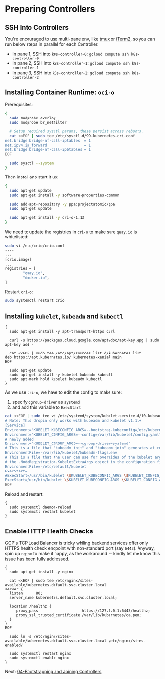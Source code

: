 # Preparing Controllers

## SSH Into Controllers

You're encouraged to use multi-pane env, like [tmux](https://github.com/tmux/tmux/wiki) or [iTerm2](https://www.iterm2.com/), so you can run below steps in parallel for each Controller.
- In pane 1, SSH into `k8s-controller-0`: `gcloud compute ssh k8s-controller-0`
- In pane 2, SSH into `k8s-controller-1`: `gcloud compute ssh k8s-controller-1`
- In pane 3, SSH into `k8s-controller-2`: `gcloud compute ssh k8s-controller-2`


## Installing Container Runtime: `oci-o`

Prerequisites:

```sh
{
  sudo modprobe overlay
  sudo modprobe br_netfilter

  # Setup required sysctl params, these persist across reboots.
  cat <<EOF | sudo tee /etc/sysctl.d/99-kubernetes-cri.conf
net.bridge.bridge-nf-call-iptables  = 1
net.ipv4.ip_forward                 = 1
net.bridge.bridge-nf-call-ip6tables = 1
EOF

  sudo sysctl --system
}
```

Then install ans start it up:

```sh
{
  sudo apt-get update
  sudo apt-get install -y software-properties-common

  sudo add-apt-repository -y ppa:projectatomic/ppa
  sudo apt-get update

  sudo apt-get install -y cri-o-1.13
}
```

We need to update the registries in `cri-o` to make sure `quay.io` is whitelisted:

```sh
sudo vi /etc/crio/crio.conf
----
...
[crio.image]
...
registries = [
        "quay.io",
        "docker.io",
]
```

Restart `cri-o`:

```sh
sudo systemctl restart crio
```

## Installing `kubelet`, `kubeadm` and `kubectl`

```
{
  sudo apt-get install -y apt-transport-https curl

  curl -s https://packages.cloud.google.com/apt/doc/apt-key.gpg | sudo apt-key add -

  cat <<EOF | sudo tee /etc/apt/sources.list.d/kubernetes.list
deb https://apt.kubernetes.io/ kubernetes-xenial main
EOF

  sudo apt-get update
  sudo apt-get install -y kubelet kubeadm kubectl
  sudo apt-mark hold kubelet kubeadm kubectl
}
```

As we use `cri-o`, we have to edit the config to make sure:
1. specify `cgroup-driver` as `systemd`
2. and add this variable to `ExecStart`

```sh
cat <<EOF | sudo tee vi /etc/systemd/system/kubelet.service.d/10-kubeadm.conf
# Note: This dropin only works with kubeadm and kubelet v1.11+
[Service]
Environment="KUBELET_KUBECONFIG_ARGS=--bootstrap-kubeconfig=/etc/kubernetes/bootstrap-kubelet.conf --kubeconfig=/etc/kubernetes/kubelet.conf"
Environment="KUBELET_CONFIG_ARGS=--config=/var/lib/kubelet/config.yaml"
# newly added
Environment="KUBELET_CGROUP_ARGS=--cgroup-driver=systemd"
# This is a file that "kubeadm init" and "kubeadm join" generates at runtime, populating the KUBELET_KUBEADM_ARGS variable dynamically
EnvironmentFile=-/var/lib/kubelet/kubeadm-flags.env
# This is a file that the user can use for overrides of the kubelet args as a last resort. Preferably, the user should use
# the .NodeRegistration.KubeletExtraArgs object in the configuration files instead. KUBELET_EXTRA_ARGS should be sourced from this file.
EnvironmentFile=-/etc/default/kubelet
ExecStart=
#ExecStart=/usr/bin/kubelet \$KUBELET_KUBECONFIG_ARGS \$KUBELET_CONFIG_ARGS \$KUBELET_KUBEADM_ARGS \$KUBELET_EXTRA_ARGS
ExecStart=/usr/bin/kubelet \$KUBELET_KUBECONFIG_ARGS \$KUBELET_CONFIG_ARGS \$KUBELET_KUBEADM_ARGS \$KUBELET_EXTRA_ARGS \$KUBELET_CGROUP_ARGS
EOF
```

Reload and restart:

```
{
  sudo systemctl daemon-reload
  sudo systemctl restart kubelet
}
```

## Enable HTTP Health Checks

GCP's TCP Load Balancer is tricky whiling backend services offer only HTTPS health check endpoint with non-standard port (say `6443`).
Anyway, spin up `nginx` to make it happy, as the workaround -- kindly let me know this issue has been fully addressed.

```
{
  sudo apt-get install -y nginx

  cat <<EOF | sudo tee /etc/nginx/sites-available/kubernetes.default.svc.cluster.local
server {
  listen      80;
  server_name kubernetes.default.svc.cluster.local;

  location /healthz {
     proxy_pass                    https://127.0.0.1:6443/healthz;
     proxy_ssl_trusted_certificate /var/lib/kubernetes/ca.pem;
  }
}
EOF

  sudo ln -s /etc/nginx/sites-available/kubernetes.default.svc.cluster.local /etc/nginx/sites-enabled/

  sudo systemctl restart nginx
  sudo systemctl enable nginx
}
```

Next: [04-Bootstrapping and Joining Controllers](04-init-join-controllers.md)

